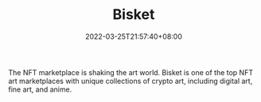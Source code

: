 ﻿---
weight: 
title: "Bisket"
description: "The NFT marketplace is shaking the art world. Bisket is one of the top NFT art marketplaces with unique collections of crypto art, including digital art, fine art, and anime."
date: 2022-03-25T21:57:40+08:00
lastmod: 2022-03-25T16:45:40+08:00
draft: false
authors: ["Metabd"]
featuredImage: "148.jpg"
link: "https://bisket.art/"
tags: ["Bisket","交易所"]
categories: ["navigation"]
navigation: ["交易所"]
lightgallery: true
toc: true
pinned: false
recommend: false
recommend1: false
---
The NFT marketplace is shaking the art world. Bisket is one of the top NFT art marketplaces with unique collections of crypto art, including digital art, fine art, and anime.
